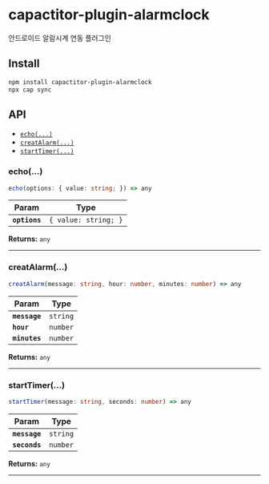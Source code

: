 # capactitor-plugin-alarmclock

안드로이드 알람시계 연동 플러그인

## Install

```bash
npm install capactitor-plugin-alarmclock
npx cap sync
```

## API

<docgen-index>

* [`echo(...)`](#echo)
* [`creatAlarm(...)`](#creatalarm)
* [`startTimer(...)`](#starttimer)

</docgen-index>

<docgen-api>
<!--Update the source file JSDoc comments and rerun docgen to update the docs below-->

### echo(...)

```typescript
echo(options: { value: string; }) => any
```

| Param         | Type                            |
| ------------- | ------------------------------- |
| **`options`** | <code>{ value: string; }</code> |

**Returns:** <code>any</code>

--------------------


### creatAlarm(...)

```typescript
creatAlarm(message: string, hour: number, minutes: number) => any
```

| Param         | Type                |
| ------------- | ------------------- |
| **`message`** | <code>string</code> |
| **`hour`**    | <code>number</code> |
| **`minutes`** | <code>number</code> |

**Returns:** <code>any</code>

--------------------


### startTimer(...)

```typescript
startTimer(message: string, seconds: number) => any
```

| Param         | Type                |
| ------------- | ------------------- |
| **`message`** | <code>string</code> |
| **`seconds`** | <code>number</code> |

**Returns:** <code>any</code>

--------------------

</docgen-api>

